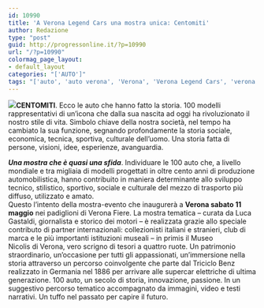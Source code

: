 ```yaml
---
id: 10990
title: 'A Verona Legend Cars una mostra unica: Centomiti'
author: Redazione
type: "post"
guid: http://progressonline.it/?p=10990
url: "/?p=10990"
colormag_page_layout:
- default_layout
categories: "['AUTO']"
tags: "['auto', 'auto verona', 'Verona', 'Verona Legend Cars', 'verona legend cars 2019']"
---
```


**![](https://progressonline.it/wp-content/uploads/2019/03/nw_torino_A12FuyD.jpg)CENTOMITI**. Ecco le auto che hanno fatto la storia. 100 modelli rappresentativi di un’icona che dalla sua nascita ad oggi ha rivoluzionato il nostro stile di vita. Simbolo chiave della nostra società, nel tempo ha cambiato la sua funzione, segnando profondamente la storia sociale, economica, tecnica, sportiva, culturale dell’uomo. Una storia fatta di persone, visioni, idee, esperienze, avanguardia.

***Una mostra che è quasi una sfida***. Individuare le 100 auto che, a livello mondiale e tra migliaia di modelli progettati in oltre cento anni di produzione automobilistica, hanno contribuito in maniera determinante allo sviluppo tecnico, stilistico, sportivo, sociale e culturale del mezzo di trasporto più diffuso, utilizzato e amato.  
Questo l’intento della mostra-evento che inaugurerà a **Verona sabato 11 maggio** nei padiglioni di Verona Fiere. La mostra tematica – curata da Luca Gastaldi, giornalista e storico dei motori – è realizzata grazie allo speciale contributo di partner internazionali: collezionisti italiani e stranieri, club di marca e le più importanti istituzioni museali – in primis il Museo  
Nicolis di Verona, vero scrigno di tesori a quattro ruote. Un patrimonio straordinario, un’occasione per tutti gli appassionati, un’immersione nella storia attraverso un percorso coinvolgente che parte dal Triciclo Benz realizzato in Germania nel 1886 per arrivare alle supercar elettriche di ultima generazione. 100 auto, un secolo di storia, innovazione, passione. In un suggestivo percorso tematico accompagnato da immagini, video e testi narrativi. Un tuffo nel passato per capire il futuro.